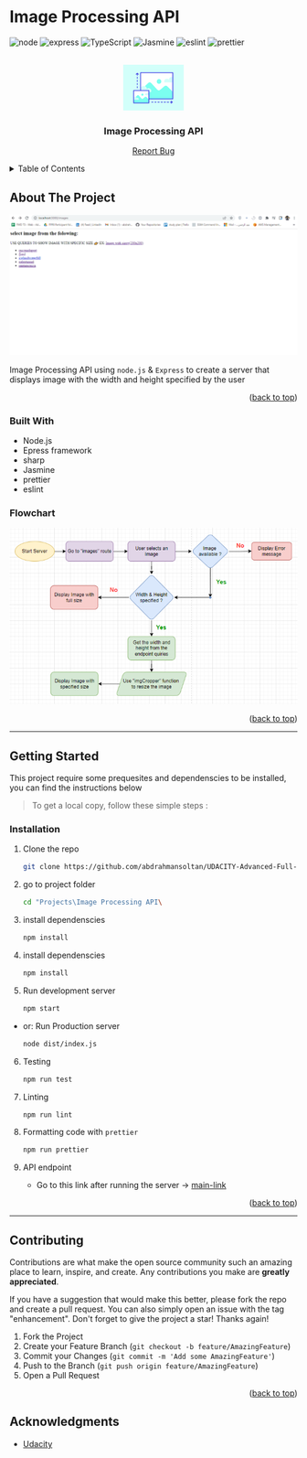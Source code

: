 # Image Processing API

<div id="top"></div>

![node](https://img.shields.io/badge/Node.js-339933?style=for-the-badge&logo=nodedotjs&logoColor=white)
![express](https://img.shields.io/badge/Express.js-000000?style=for-the-badge&logo=express&logoColor=white)
![TypeScript](https://img.shields.io/badge/TypeScript-007ACC?style=for-the-badge&logo=typescript&logoColor=white)
![Jasmine](https://img.shields.io/badge/Jasmine-8A4182?style=for-the-badge&logo=Jasmine&logoColor=white)
![eslint](https://img.shields.io/badge/eslint-3A33D1?style=for-the-badge&logo=eslint&logoColor=white)
![prettier](https://img.shields.io/badge/prettier-1A2C34?style=for-the-badge&logo=prettier&logoColor=F7BA3E)

<!-- PROJECT LOGO -->
<br />
<div align="center">
    <img src="./assets/imgCropper.svg" alt="Logo" height="80">

  <h3 align="center">Image Processing API</h3>

  <p align="center">
    <a href="https://github.com/abdrahmansoltan/UDACITY-Advanced-Full-Stack-Web-Development/issues">Report Bug</a>
  </p>
</div>

<!-- TABLE OF CONTENTS -->
<details>
  <summary>Table of Contents</summary>
  <ol>
    <li>
      <a href="#about-the-project">About The Project</a>
      <ul>
        <li><a href="#built-with">Built With</a></li>
        <li><a href="#flowchart">Flowchart</a></li>
      </ul>
    </li>
    <li>
      <a href="#getting-started">Getting Started</a>
      <ul>
        <li><a href="#installation">Installation</a></li>
      </ul>
    </li>
    <li><a href="#contributing">Contributing</a></li>
    <li><a href="#acknowledgments">Acknowledgments</a></li>
  </ol>
</details>

<!-- ABOUT THE PROJECT -->

## About The Project

![imgCropper preview](./assets/imgCropper-preview.gif)

Image Processing API using `node.js` & `Express` to create a server that displays image with the width and height specified by the user

<p align="right">(<a href="#top">back to top</a>)</p>

### Built With

- Node.js
- Epress framework
- sharp
- Jasmine
- prettier
- eslint

### Flowchart

<img src='./assets/flowshart1.PNG' alt='flowchart' >

<p align="right">(<a href="#top">back to top</a>)</p>

---

<!-- GETTING STARTED -->

## Getting Started

This project require some prequesites and dependenscies to be installed, you can find the instructions below

> To get a local copy, follow these simple steps :

### Installation

1. Clone the repo
   ```sh
   git clone https://github.com/abdrahmansoltan/UDACITY-Advanced-Full-Stack-Web-Development.git
   ```
2. go to project folder
   ```sh
   cd "Projects\Image Processing API\
   ```
3. install dependenscies
   ```sh
   npm install
   ```
4. install dependenscies
   ```sh
   npm install
   ```
5. Run development server
   ```sh
   npm start
   ```

- or: Run Production server
  ```sh
  node dist/index.js
  ```

6. Testing
   ```sh
   npm run test
   ```
7. Linting
   ```sh
   npm run lint
   ```
8. Formatting code with `prettier`
   ```sh
   npm run prettier
   ```
9. API endpoint

   - Go to this link after running the server ->
     [main-link](http://localhost:3000/images)

<p align="right">(<a href="#top">back to top</a>)</p>

---

<!-- CONTRIBUTING -->

## Contributing

Contributions are what make the open source community such an amazing place to learn, inspire, and create. Any contributions you make are **greatly appreciated**.

If you have a suggestion that would make this better, please fork the repo and create a pull request. You can also simply open an issue with the tag "enhancement".
Don't forget to give the project a star! Thanks again!

1. Fork the Project
2. Create your Feature Branch (`git checkout -b feature/AmazingFeature`)
3. Commit your Changes (`git commit -m 'Add some AmazingFeature'`)
4. Push to the Branch (`git push origin feature/AmazingFeature`)
5. Open a Pull Request

<p align="right">(<a href="#top">back to top</a>)</p>

<!-- ACKNOWLEDGMENTS -->

## Acknowledgments

- [Udacity](https://github.com/udacity)
